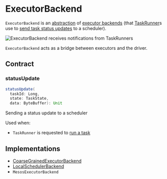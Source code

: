 # ExecutorBackend

`ExecutorBackend` is an [abstraction](#contract) of [executor backends](#implementations) (that [TaskRunner](TaskRunner.md)s use to [send task status updates](#statusUpdate) to a scheduler).

![ExecutorBackend receives notifications from TaskRunners](../images/executor/ExecutorBackend.png)

`ExecutorBackend` acts as a bridge between executors and the driver.

## Contract

### <span id="statusUpdate"> statusUpdate

```scala
statusUpdate(
  taskId: Long,
  state: TaskState,
  data: ByteBuffer): Unit
```

Sending a status update to a scheduler

Used when:

* `TaskRunner` is requested to [run a task](TaskRunner.md#run)

## Implementations

* [CoarseGrainedExecutorBackend](CoarseGrainedExecutorBackend.md)
* [LocalSchedulerBackend](../local/LocalSchedulerBackend.md)
* `MesosExecutorBackend`

